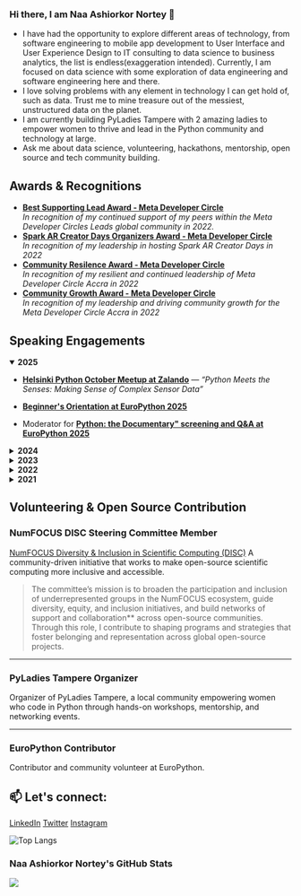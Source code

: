 
<link
  rel="stylesheet"
  href="https://cdn.jsdelivr.net/gh/dheereshagrwal/colored-icons@1.7.3/src/app/ci.min.css"
/>

### Hi there, I am Naa Ashiorkor Nortey 👋
- I have had the opportunity to explore different areas of technology, from software engineering to mobile app development to User Interface and User Experience Design to IT consulting to data science to business analytics, the list is endless(exaggeration intended). Currently, I am focused on data science with some exploration of data engineering and software engineering here and there.
- I love solving problems with any element in technology I can get hold of, such as data. Trust me to mine treasure out of the messiest, unstructured data on the planet.
- I am currently building PyLadies Tampere with 2 amazing ladies to empower women to thrive and lead in the Python community and technology at large. 
- Ask me about data science, volunteering, hackathons, mentorship, open source and tech community building.


<!-- ## 🔭 I’m currently working on 
The Kids' Speech project is under the Future Experts Program by Demola and the City of Tampere. It aims to explore the possibilities of voice-controlled interfaces for preschool children and create concepts where the children can play with the sounds they make. -->
  
<!--## 🌱 I’m currently learning 
- Data Engineering -->

<!--## 🌱 I’m currently reading
- The 12 Week Year: Get More Done in 12 Weeks than Others Do in 12 Months by Brian P. Moran and Michael Lennington-->

## Awards & Recognitions

-  **[Best Supporting Lead Award - Meta Developer Circle](https://www.linkedin.com/posts/naa-ashiorkor-nortey-408240120_meta-devcaccra-thankyou-activity-7014742225368584192-vdgo/)**  
  *In recognition of my continued support of my peers within the Meta Developer Circles Leads global community in 2022.*
-  **[Spark AR Creator Days Organizers Award - Meta Developer Circle](https://www.linkedin.com/posts/naa-ashiorkor-nortey-408240120_meta-devcaccra-thankyou-activity-7014742225368584192-vdgo/)**  
  *In recognition of my leadership in hosting Spark AR Creator Days in 2022*
-  **[Community Resilence Award - Meta Developer Circle](https://www.linkedin.com/posts/naa-ashiorkor-nortey-408240120_meta-devcaccra-thankyou-activity-7014742225368584192-vdgo/)**  
  *In recognition of my resilient and continued leadership of Meta Developer Circle Accra in 2022*
-  **[Community Growth Award - Meta Developer Circle](https://www.linkedin.com/posts/naa-ashiorkor-nortey-408240120_meta-devcaccra-thankyou-activity-7014742225368584192-vdgo/)**  
  *In recognition of my leadership and driving community growth for the Meta Developer Circle Accra in 2022*
   

## Speaking Engagements

<details open>
  <summary><b>2025</b></summary>

  -  **[Helsinki Python October Meetup at Zalando](https://www.linkedin.com/posts/helsinki-python_welcome-to-our-next-meetup-on-wednesday-activity-7382374675680497664-vQcd?utm_source=share&utm_medium=member_desktop&rcm=ACoAAB3vXkgB7XNaDL6gIyd4EAxRE9uQTgsu-xk)** — *“Python Meets the Senses: Making Sense of Complex Sensor Data”*  
  
  -  **[Beginner's Orientation at EuroPython 2025](https://ep2025.europython.eu/session/beginner-s-orientation)**
  -  Moderator for **[Python: the Documentary" screening and Q&A at EuroPython 2025](https://www.linkedin.com/posts/cult-repo_had-a-great-time-at-europython-last-week-activity-7352955536138514433-WJJX?utm_source=share&utm_medium=member_desktop&rcm=ACoAAB3vXkgB7XNaDL6gIyd4EAxRE9uQTgsu-xk)** 
</details>

<details>
  <summary><b>2024</b></summary>

  -  **[PyLadiesCon 2024](https://www.linkedin.com/posts/pyladiescon_pyladiescon-womenintech-python-activity-7269732082463952896-1w2z/)** — *“Empowering Change: Building and Amplifying the PyLadies Community as Black Women in Tech”*
  -  **[PyLadies Panel at PyConDE & PyData Berlin 2024](https://pretalx.com/pyconde-pydata-2024/talk/BFYUUJ/)** — *“ Reflecting Within: Challenging Narratives in Tech Feminism”*
  -  **[International Women's Day Celebration with PyLadies Ghana](https://www.linkedin.com/feed/update/urn:li:activity:7188589514242633728/)** — *“The PyLady's Journey: Empowering conversations on tech inclusion”*
</details>

 <details>
  <summary><b>2023</b></summary>

  - **[International Women's Day Celebration with PyLadies Ghana](https://www.linkedin.com/posts/pythonghana_pyladiesghana-iwd2023-activity-7039937966563041280-qEQI/)** — *“DigitAll: Innovation and Technology for gender equality”*
  - Moderator for **[International Women's Day Celebration with The Literacy Impact Programme](https://www.linkedin.com/feed/update/urn:li:activity:7041440798868918272/)** — *“Hear her story: Conversations with phenomenal women”*
</details>

<details>
  <summary><b>2022</b></summary>

  -  Moderator for **[International Women's Day Celebration with Meta Developer Circle–Accra](https://www.linkedin.com/posts/naa-ashiorkor-nortey-408240120_meta-developercircle-womenintech-activity-6906340337963667456-AzEz/)** — *“Creating a diverse, equitable and inclusive environment in tech for all”*
</details>

<details>
  <summary><b>2021</b></summary>

  -  **[Twitter Spaces with Ivy Barley](https://www.linkedin.com/posts/naa-ashiorkor-nortey-408240120_datascience-technology-skills-activity-6859127653132197888-jtv4/)** — *“In Demand Tools and Skills for Data Science”*
</details>

## Volunteering & Open Source Contribution

### NumFOCUS DISC Steering Committee Member  
[NumFOCUS Diversity & Inclusion in Scientific Computing (DISC)](https://numfocus.org/programs/diversity-inclusion)
A community-driven initiative that works to make open-source scientific computing more inclusive and accessible.  

> The committee’s mission is to broaden the participation and inclusion of underrepresented groups in the NumFOCUS ecosystem, guide diversity, equity, and inclusion initiatives, and build networks of support and collaboration** across open-source communities. Through this role, I contribute to shaping programs and strategies that foster belonging and representation across global open-source projects.


---

### PyLadies Tampere Organizer  
Organizer of PyLadies Tampere, a local community empowering women who code in Python through hands-on workshops, mentorship, and networking events.  

---

### EuroPython Contributor  
Contributor and community volunteer at EuroPython.

## 📫 Let's connect: 
[LinkedIn](https://www.linkedin.com/in/naa-ashiorkor-nortey-408240120/)
[Twitter](https://twitter.com/N_Ashiorkor)
[Instagram](https://www.instagram.com/n_ashiorkor_n)

<!--
<h2> 🚀 &nbsp;Some Tools and Programming Languages I Have Used and Learned</h2>
<p align="left">
<img src="https://cdn.jsdelivr.net/gh/devicons/devicon/icons/python/python-original-wordmark.svg" alt="python" width="45" height="45"/>
<img src="https://cdn.jsdelivr.net/gh/devicons/devicon/icons/numpy/numpy-original-wordmark.svg" alt="numpy" width="45" height="45"/>
<img src="https://cdn.jsdelivr.net/gh/devicons/devicon/icons/pandas/pandas-original-wordmark.svg" alt="pandas" width="45" height="45"/>
<img src="https://cdn.jsdelivr.net/gh/devicons/devicon/icons/rstudio/rstudio-original.svg" alt="rstudio" width="45" height="45"/>
<img src="https://cdn.jsdelivr.net/gh/devicons/devicon/icons/anaconda/anaconda-original-wordmark.svg" alt="anaconda" width="45" height="45"/>
<img src="https://cdn.jsdelivr.net/gh/devicons/devicon/icons/trello/trello-plain-wordmark.svg" alt="trello" width="45" height="45"/>
<img src="https://cdn.jsdelivr.net/gh/devicons/devicon/icons/microsoftsqlserver/microsoftsqlserver-plain-wordmark.svg" alt="mssql" width="45" height="45"/>
<img src="https://cdn.jsdelivr.net/gh/devicons/devicon/icons/spss/spss-original.svg" alt="spss" width="45" height="45"/>
<img src="https://cdn.jsdelivr.net/gh/devicons/devicon/icons/slack/slack-original-wordmark.svg" alt="slack" width="45" height="45"/>
<img src="https://cdn.jsdelivr.net/gh/devicons/devicon/icons/matlab/matlab-original.svg" alt="matlab" width="45" height="45"/>
<img src="https://cdn.jsdelivr.net/gh/devicons/devicon/icons/jupyter/jupyter-original-wordmark.svg" alt="jupyter" width="45" height="45"/>
<img src="https://cdn.jsdelivr.net/gh/devicons/devicon/icons/kaggle/kaggle-original-wordmark.svg" alt="kaggle" width="45" height="45"/>
<img src="https://cdn.jsdelivr.net/gh/devicons/devicon/icons/jetbrains/jetbrains-original.svg" alt="Jetbrains" width="45" height="45"/>
<img src="https://cdn.jsdelivr.net/gh/devicons/devicon/icons/intellij/intellij-original-wordmark.svg" alt="IntelliJ" width="45" height="45"/>
<img src="https://cdn.jsdelivr.net/gh/devicons/devicon/icons/jira/jira-plain-wordmark.svg" alt="jira" width="45" height="45"/>
<img src="https://cdn.jsdelivr.net/gh/devicons/devicon/icons/html5/html5-original-wordmark.svg" alt="html" width="45" height="45"/>
<img src="https://cdn.jsdelivr.net/gh/devicons/devicon/icons/heroku/heroku-plain-wordmark.svg" alt="heroku" width="45" height="45"/>
<img src="https://cdn.jsdelivr.net/gh/devicons/devicon/icons/github/github-original-wordmark.svg" alt="Github" width="45" height="45"/>
<img src="https://cdn.jsdelivr.net/gh/devicons/devicon/icons/git/git-original-wordmark.svg" alt="Git" width="45" height="45"/>
<img src="https://cdn.jsdelivr.net/gh/devicons/devicon/icons/figma/figma-original.svg" alt="Figma" width="45" height="45"/>
<img src="https://cdn.jsdelivr.net/gh/devicons/devicon/icons/django/django-plain-wordmark.svg" alt="Django" width="45" height="45"/>
<img src="https://cdn.jsdelivr.net/gh/devicons/devicon/icons/css3/css3-original.svg" alt="CSS" width="45" height="45"/>
<img src="https://cdn.jsdelivr.net/gh/devicons/devicon/icons/canva/canva-original.svg" alt="canva" width="45" height="45"/>
<img src="https://cdn.jsdelivr.net/gh/devicons/devicon/icons/vscode/vscode-original.svg" alt="vscode" width="45" height="45"/>
<img src="https://cdn.jsdelivr.net/gh/devicons/devicon/icons/bootstrap/bootstrap-plain-wordmark.svg" alt="bootstrap" width="45" height="45"/>
<img src="https://cdn.jsdelivr.net/gh/devicons/devicon/icons/azure/azure-original-wordmark.svg" alt="azure" width="45" height="45"/>                            
          
</p>
-->
![Top Langs](https://github-readme-stats.vercel.app/api/top-langs/?username=7ashiorkor7&layout=compact)

### Naa Ashiorkor Nortey's GitHub Stats
<img src="https://github-readme-stats.vercel.app/api?username=7ashiorkor7&show_icons=true&theme=gruvbox"/> 

<!--
**7ashiorkor7/7ashiorkor7** is a ✨ _special_ ✨ repository because its `README.md` (this file) appears on your GitHub profile.
<img src="" alt="" width="45" height="45"/>
<img src="" alt="" width="45" height="45"/>
<img src="" alt="" width="45" height="45"/>
<img src="" alt="" width="45" height="45"/>
<img src="" alt="" width="45" height="45"/>

- 📫 How to reach me: ...
- 😄 Pronouns: ...
- ⚡ Fun fact: ...
- 👯 I’m looking to collaborate on ...
- 🤔 I’m looking for help with ...

[![Naa Ashiorkor Nortey's GitHub stats](https://github-readme-stats.vercel.app/api?username=7ashiorkor7)](https://github.com/7ashiorkor/github-readme-stats)
-->
